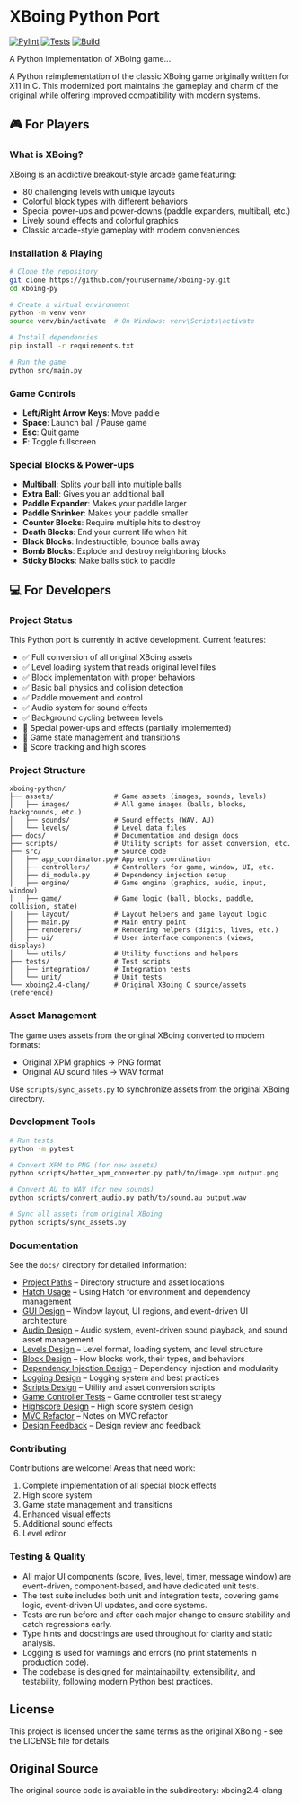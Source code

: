 # XBoing Python Port

[![Pylint](https://github.com/jmf-pobox/xboing-python/actions/workflows/pylint.yml/badge.svg)](https://github.com/jmf-pobox/xboing-python/actions/workflows/pylint.yml)
[![Tests](https://github.com/jmf-pobox/xboing-python/actions/workflows/tests.yml/badge.svg)](https://github.com/jmf-pobox/xboing-python/actions/workflows/tests.yml)
[![Build](https://github.com/jmf-pobox/xboing-python/actions/workflows/build.yml/badge.svg)](https://github.com/jmf-pobox/xboing-python/actions/workflows/build.yml)

A Python implementation of XBoing game...

A Python reimplementation of the classic XBoing game originally written for X11 in C. This modernized port maintains the gameplay and charm of the original while offering improved compatibility with modern systems.

## 🎮 For Players

### What is XBoing?

XBoing is an addictive breakout-style arcade game featuring:
- 80 challenging levels with unique layouts
- Colorful block types with different behaviors
- Special power-ups and power-downs (paddle expanders, multiball, etc.)
- Lively sound effects and colorful graphics
- Classic arcade-style gameplay with modern conveniences

### Installation & Playing

```bash
# Clone the repository
git clone https://github.com/yourusername/xboing-py.git
cd xboing-py

# Create a virtual environment
python -m venv venv
source venv/bin/activate  # On Windows: venv\Scripts\activate

# Install dependencies
pip install -r requirements.txt

# Run the game
python src/main.py
```

### Game Controls

- **Left/Right Arrow Keys**: Move paddle
- **Space**: Launch ball / Pause game
- **Esc**: Quit game
- **F**: Toggle fullscreen

### Special Blocks & Power-ups

- **Multiball**: Splits your ball into multiple balls
- **Extra Ball**: Gives you an additional ball
- **Paddle Expander**: Makes your paddle larger
- **Paddle Shrinker**: Makes your paddle smaller
- **Counter Blocks**: Require multiple hits to destroy
- **Death Blocks**: End your current life when hit
- **Black Blocks**: Indestructible, bounce balls away
- **Bomb Blocks**: Explode and destroy neighboring blocks
- **Sticky Blocks**: Make balls stick to paddle

## 💻 For Developers

### Project Status

This Python port is currently in active development. Current features:
- ✅ Full conversion of all original XBoing assets
- ✅ Level loading system that reads original level files
- ✅ Block implementation with proper behaviors
- ✅ Basic ball physics and collision detection
- ✅ Paddle movement and control
- ✅ Audio system for sound effects
- ✅ Background cycling between levels
- 🚧 Special power-ups and effects (partially implemented)
- 🚧 Game state management and transitions
- 🚧 Score tracking and high scores

### Project Structure

```
xboing-python/
├── assets/               # Game assets (images, sounds, levels)
│   ├── images/           # All game images (balls, blocks, backgrounds, etc.)
│   ├── sounds/           # Sound effects (WAV, AU)
│   └── levels/           # Level data files
├── docs/                 # Documentation and design docs
├── scripts/              # Utility scripts for asset conversion, etc.
├── src/                  # Source code
│   ├── app_coordinator.py# App entry coordination
│   ├── controllers/      # Controllers for game, window, UI, etc.
│   ├── di_module.py      # Dependency injection setup
│   ├── engine/           # Game engine (graphics, audio, input, window)
│   ├── game/             # Game logic (ball, blocks, paddle, collision, state)
│   ├── layout/           # Layout helpers and game layout logic
│   ├── main.py           # Main entry point
│   ├── renderers/        # Rendering helpers (digits, lives, etc.)
│   ├── ui/               # User interface components (views, displays)
│   └── utils/            # Utility functions and helpers
├── tests/                # Test scripts
│   ├── integration/      # Integration tests
│   └── unit/             # Unit tests
└── xboing2.4-clang/      # Original XBoing C source/assets (reference)
```

### Asset Management

The game uses assets from the original XBoing converted to modern formats:
- Original XPM graphics → PNG format
- Original AU sound files → WAV format

Use `scripts/sync_assets.py` to synchronize assets from the original XBoing directory.

### Development Tools

```bash
# Run tests
python -m pytest

# Convert XPM to PNG (for new assets)
python scripts/better_xpm_converter.py path/to/image.xpm output.png

# Convert AU to WAV (for new sounds)
python scripts/convert_audio.py path/to/sound.au output.wav

# Sync all assets from original XBoing
python scripts/sync_assets.py
```

### Documentation

See the `docs/` directory for detailed information:
- [Project Paths](docs/PROJECT-PATHS.md) – Directory structure and asset locations
- [Hatch Usage](docs/HATCH_USAGE.md) – Using Hatch for environment and dependency management
- [GUI Design](docs/GUI-DESIGN.md) – Window layout, UI regions, and event-driven UI architecture
- [Audio Design](docs/AUDIO-DESIGN.md) – Audio system, event-driven sound playback, and sound asset management
- [Levels Design](docs/LEVELS-DESIGN.md) – Level format, loading system, and level structure
- [Block Design](docs/BLOCKS-DESIGN.md) – How blocks work, their types, and behaviors
- [Dependency Injection Design](docs/DI-DESIGN.md) – Dependency injection and modularity
- [Logging Design](docs/LOGGING-DESIGN.md) – Logging system and best practices
- [Scripts Design](docs/SCRIPTS-DESIGN.md) – Utility and asset conversion scripts
- [Game Controller Tests](docs/GAME-CONTROLLER-TESTS.md) – Game controller test strategy
- [Highscore Design](docs/HIGHSCORE-DESIGN.md) – High score system design
- [MVC Refactor](docs/MVC-REFACTOR.md) – Notes on MVC refactor
- [Design Feedback](docs/DESIGN-FEEDBACK.md) – Design review and feedback

### Contributing

Contributions are welcome! Areas that need work:
1. Complete implementation of all special block effects
2. High score system
3. Game state management and transitions
4. Enhanced visual effects
5. Additional sound effects
6. Level editor

### Testing & Quality

- All major UI components (score, lives, level, timer, message window) are event-driven, component-based, and have dedicated unit tests.
- The test suite includes both unit and integration tests, covering game logic, event-driven UI updates, and core systems.
- Tests are run before and after each major change to ensure stability and catch regressions early.
- Type hints and docstrings are used throughout for clarity and static analysis.
- Logging is used for warnings and errors (no print statements in production code).
- The codebase is designed for maintainability, extensibility, and testability, following modern Python best practices.

## License

This project is licensed under the same terms as the original XBoing - see the LICENSE file for details.

## Original Source

The original source code is available in the subdirectory: xboing2.4-clang

